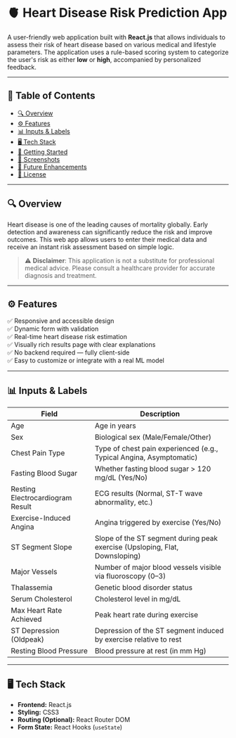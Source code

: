 # 🫀 Heart Disease Risk Prediction App

A user-friendly web application built with **React.js** that allows individuals to assess their risk of heart disease based on various medical and lifestyle parameters. The application uses a rule-based scoring system to categorize the user's risk as either **low** or **high**, accompanied by personalized feedback.

---

## 🚩 Table of Contents

- [🔍 Overview](#-overview)
- [⚙️ Features](#-features)
- [📊 Inputs & Labels](#-inputs--labels)
- [🖥️ Tech Stack](#-tech-stack)
- [🚀 Getting Started](#-getting-started)
- [📸 Screenshots](#-screenshots)
- [🧠 Future Enhancements](#-future-enhancements)
- [📄 License](#-license)

---

## 🔍 Overview

Heart disease is one of the leading causes of mortality globally. Early detection and awareness can significantly reduce the risk and improve outcomes. This web app allows users to enter their medical data and receive an instant risk assessment based on simple logic.

> ⚠️ **Disclaimer**: This application is not a substitute for professional medical advice. Please consult a healthcare provider for accurate diagnosis and treatment.

---

## ⚙️ Features

✅ Responsive and accessible design  
✅ Dynamic form with validation  
✅ Real-time heart disease risk estimation  
✅ Visually rich results page with clear explanations  
✅ No backend required — fully client-side  
✅ Easy to customize or integrate with a real ML model

---

## 📊 Inputs & Labels

| Field                             | Description                                                                 |
|----------------------------------|-----------------------------------------------------------------------------|
| Age                              | Age in years                                                                |
| Sex                              | Biological sex (Male/Female/Other)                                          |
| Chest Pain Type                  | Type of chest pain experienced (e.g., Typical Angina, Asymptomatic)         |
| Fasting Blood Sugar              | Whether fasting blood sugar > 120 mg/dL (Yes/No)                            |
| Resting Electrocardiogram Result| ECG results (Normal, ST-T wave abnormality, etc.)                          |
| Exercise-Induced Angina          | Angina triggered by exercise (Yes/No)                                       |
| ST Segment Slope                 | Slope of the ST segment during peak exercise (Upsloping, Flat, Downsloping)|
| Major Vessels                    | Number of major blood vessels visible via fluoroscopy (0–3)                 |
| Thalassemia                      | Genetic blood disorder status                                               |
| Serum Cholesterol                | Cholesterol level in mg/dL                                                  |
| Max Heart Rate Achieved          | Peak heart rate during exercise                                             |
| ST Depression (Oldpeak)          | Depression of the ST segment induced by exercise relative to rest          |
| Resting Blood Pressure           | Blood pressure at rest (in mm Hg)                                           |

---

## 🖥️ Tech Stack

- **Frontend:** React.js
- **Styling:** CSS3
- **Routing (Optional):** React Router DOM
- **Form State:** React Hooks (`useState`)


